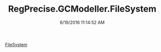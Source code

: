 ﻿---
title: RegPrecise.GCModeller.FileSystem
date: 6/19/2016 11:14:52 AM
---

[FileSystem](T-RegPrecise.GCModeller.FileSystem.FileSystem.html)
